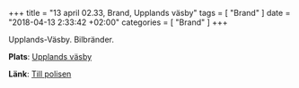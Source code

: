 +++
title = "13 april 02.33, Brand, Upplands väsby"
tags = [
  "Brand"
]
date = "2018-04-13 2:33:42 +02:00"
categories = [
    "Brand"
]
+++

Upplands-Väsby.
Bilbränder.

**Plats**: [Upplands väsby](http://www.google.com/maps/place/59.51961,17.92834)

**Länk**: [Till polisen](https://polisen.se/aktuellt/handelser/2018/april/13/13-april-02.33-brand-upplands-vasby/)